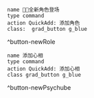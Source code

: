 ```button
name 🧙🏻全新角色登场
type command
action QuickAdd: 添加角色
class:  grad_button g_blue
```
^button-newRole

```button
name 添加心相
type command
action QuickAdd: 添加心相
class grad_button g_blue
```
^button-newPsychube


